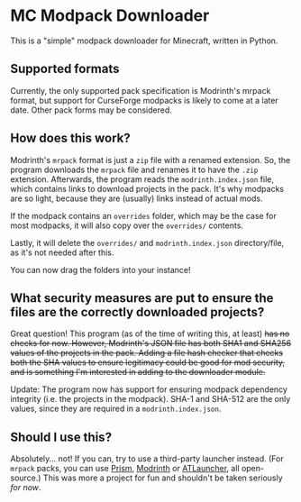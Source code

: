 # MC Modpack Downloader

This is a "simple" modpack downloader for Minecraft, written in Python.

## Supported formats

Currently, the only supported pack specification is Modrinth's mrpack format, but support for CurseForge modpacks is likely to come at a later date.
Other pack forms may be considered.

## How does this work?

Modrinth's `mrpack` format is just a `zip` file with a renamed extension. So, the program downloads the `mrpack` file and renames it to have the `.zip` extension.
Afterwards, the program reads the `modrinth.index.json` file, which contains links to download projects in the pack. It's why modpacks are so light, because they are (usually) links instead of actual mods.

If the modpack contains an `overrides` folder, which may be the case for most modpacks, it will also copy over the `overrides/` contents.

Lastly, it will delete the `overrides/` and `modrinth.index.json` directory/file, as it's not needed after this.

You can now drag the folders into your instance!

## What security measures are put to ensure the files are the correctly downloaded projects?

Great question! This program (as of the time of writing this, at least) ~~has no checks for now. However, Modrinth's JSON file has both SHA1 and SHA256 values of the projects in the pack. Adding a file hash checker that checks both the SHA values to ensure legitimacy could be good for mod security, and is something I'm interested in adding to the downloader module.~~

Update: The program now has support for ensuring modpack dependency integrity (i.e. the projects in the modpack). SHA-1 and SHA-512 are the only values, since they are required in a `modrinth.index.json`.

## Should I use this?

Absolutely... not! If you can, try to use a third-party launcher instead. (For `mrpack` packs, you can use [Prism](https://prismlauncher.org), [Modrinth](https://modrinth.com/app) or [ATLauncher](https://atlauncher.com), all open-source.) This was more a project for fun and shouldn't be taken seriously *for now*.
